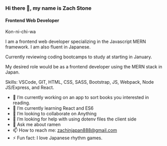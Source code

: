### Hi there 👋, my name is Zach Stone
#### Frontend Web Developer
Kon-ni-chi-wa

I am a frontend web developer specializing in the Javascript MERN framework. I am also fluent in Japanese.

Currently reviewing coding bootcamps to study at starting in January.

My desired role would be as a frontend developer using the MERN stack in Japan.

Skills: VSCode, GIT, HTML, CSS, SASS, Bootstrap, JS, Webpack, Node JS/Express, and React. 

- 🔭 I’m currently working on an app to sort books you interested in reading. 
- 🌱 I’m currently learning React and ES6 
- 👯 I’m looking to collaborate on Anything 
- 🤔 I’m looking for help with using dotenv files the client side 
- 💬 Ask me about ramen 
- 📫 How to reach me: zachinjapan888@gmail.com 
- ⚡ Fun fact: I love Japanese rhythm games. 
